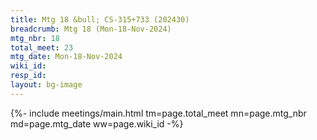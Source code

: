 ```yaml
---
title: Mtg 18 &bull; CS-315+733 (202430)
breadcrumb: Mtg 18 (Mon-18-Nov-2024)
mtg_nbr: 18
total_meet: 23
mtg_date: Mon-18-Nov-2024
wiki_id: 
resp_id: 
layout: bg-image
---
```


{%- include meetings/main.html
    tm=page.total_meet
    mn=page.mtg_nbr
    md=page.mtg_date
    ww=page.wiki_id
-%}
